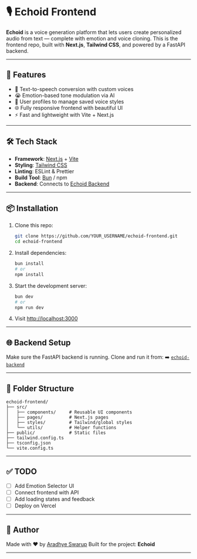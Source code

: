 
# 🎙️ Echoid Frontend

**Echoid** is a voice generation platform that lets users create personalized audio from text — complete with emotion and voice cloning. This is the frontend repo, built with **Next.js**, **Tailwind CSS**, and powered by a FastAPI backend.

---

## 🚀 Features

- 🎤 Text-to-speech conversion with custom voices  
- 😭 Emotion-based tone modulation via AI  
- 👤 User profiles to manage saved voice styles  
- 🌐 Fully responsive frontend with beautiful UI  
- ⚡ Fast and lightweight with Vite + Next.js

---

## 🛠️ Tech Stack

- **Framework**: [Next.js](https://nextjs.org) + [Vite](https://vitejs.dev)  
- **Styling**: [Tailwind CSS](https://tailwindcss.com)  
- **Linting**: ESLint & Prettier  
- **Build Tool**: [Bun](https://bun.sh) / npm  
- **Backend**: Connects to [Echoid Backend](https://github.com/YOUR_USERNAME/echoid-backend)

---

## 📦 Installation

1. Clone this repo:

   ```bash
   git clone https://github.com/YOUR_USERNAME/echoid-frontend.git
   cd echoid-frontend


2. Install dependencies:

   ```bash
   bun install
   # or
   npm install
   ```

3. Start the development server:

   ```bash
   bun dev
   # or
   npm run dev
   ```

4. Visit [http://localhost:3000](http://localhost:3000)

---

## 🌐 Backend Setup

Make sure the FastAPI backend is running. Clone and run it from:
➡️ [`echoid-backend`](https://github.com/cjaradhye/echoid-backend)

---

## 🧠 Folder Structure

```
echoid-frontend/
├── src/
│   ├── components/     # Reusable UI components
│   ├── pages/          # Next.js pages
│   ├── styles/         # Tailwind/global styles
│   └── utils/          # Helper functions
├── public/             # Static files
├── tailwind.config.ts
├── tsconfig.json
└── vite.config.ts
```

---

## ✅ TODO

* [ ] Add Emotion Selector UI
* [ ] Connect frontend with API
* [ ] Add loading states and feedback
* [ ] Deploy on Vercel

---

## 👤 Author

Made with ❤️ by [Aradhye Swarup](https://github.com/cj-aradhye)
Built for the project: **Echoid**

---
